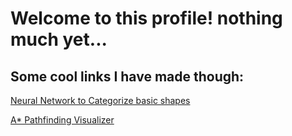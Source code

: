# Welcome to this profile! nothing much yet...

## Some cool links I have made though:
[Neural Network to Categorize basic shapes](https://github.com/eansengchang/Shape-Classifier)

[A* Pathfinding Visualizer](https://eansengchang.github.io/A-star-pathfinding/)